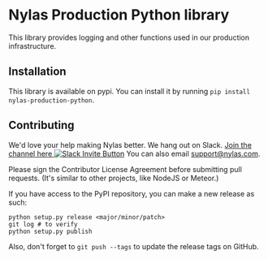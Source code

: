 # Nylas Production Python library

This library provides logging and other functions used in our production
infrastructure.

## Installation

This library is available on pypi. You can install it by running `pip install nylas-production-python`.

## Contributing

We'd love your help making Nylas better. We hang out on Slack. [Join the channel here ![Slack Invite Button](http://slack-invite.nylas.com/badge.svg)](http://slack-invite.nylas.com) You can also email [support@nylas.com](mailto:support@nylas.com).

Please sign the Contributor License Agreement before submitting pull requests. (It's similar to other projects, like NodeJS or Meteor.)

If you have access to the PyPI repository, you can make a new release as such:

```shell
python setup.py release <major/minor/patch>
git log # to verify
python setup.py publish
```

Also, don't forget to `git push --tags` to update the release tags on GitHub.

